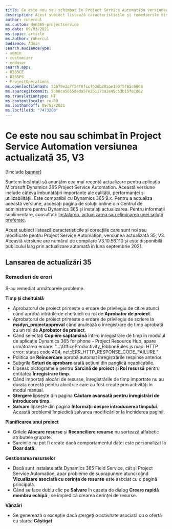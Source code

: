 ```yaml
---
title: Ce este nou sau schimbat în Project Service Automation versiunea actualizată 35, V3
description: Acest subiect listează caracteristicile și remedierile disponibile în Actualizarea Microsoft Dynamics 365 Project Service Automation, versiunea 35, V3.
author: ruhercul
ms.custom: dyn365-projectservice
ms.date: 09/03/2021
ms.topic: article
ms.author: ruhercul
audience: Admin
search.audienceType:
- admin
- customizer
- enduser
search.app:
- D365CE
- D365PS
- ProjectOperations
ms.openlocfilehash: 53670e2c7f54f8fccf636b2855e190f5f85c6068
ms.sourcegitcommit: 5bb8ca5055deda57e2b1173a2e45c53b15f61d62
ms.translationtype: HT
ms.contentlocale: ro-RO
ms.lasthandoff: 09/03/2021
ms.locfileid: "7473280"
---
```

# <a name="whats-new-or-changed-in-project-service-automation-update-release-35-v3"></a>Ce este nou sau schimbat în Project Service Automation versiunea actualizată 35, V3

[!include [banner](../includes/psa-now-project-operations.md)]

Suntem încântați să anunțăm cea mai recentă actualizare pentru aplicația Microsoft Dynamics 365 Project Service Automation. Această versiune include câteva îmbunătățiri importante ale calității, performanței și utilizabilității. Este compatibil cu Dynamics 365 9.x. Pentru a actualiza această versiune, accesați pagina de soluții online din Centrul de administrare pentru Dynamics 365 și instalați actualizarea. Pentru informații suplimentare, consultați: [Instalarea, actualizarea sau eliminarea unei soluții preferate](/power-platform/admin/install-remove-preferred-solution).

Acest subiect listează caracteristicile și corecțiile care sunt noi sau modificate pentru Project Service Automation, versiunea actualizată 35, V3. Această versiune are numărul de compilare V3.10.56.110 și este disponibilă publicului larg prin actualizare automată în luna septembrie 2021.

## <a name="update-release-35"></a>Lansarea de actualizări 35

### <a name="bug-fixes"></a>Remedieri de erori

S-au remediat următoarele probleme.

**Timp și cheltuială**

- Aprobatorul de proiect primește o eroare de privilegiu de citire atunci când aprobă intrările de cheltuieli cu rol de **Aprobator de proiect**.
- Aprobatorul de proiect primește o eroare de privilegiu de scriere la **msdyn_projectapproval** când anulează o înregistrare de timp aprobată cu un rol de **Aprobator de proiect**.
- Când selectați **Copiere săptămână** într-o înregistrare de timp în modulul de aplicație Dynamics 365 for phone - Project Resource Hub, apare următoarea eroare: "...\OfficeProductivity_RibbonRules.js.map: HTTP error: status code 404, net::ERR_HTTP_RESPONSE_CODE_FAILURE."
- Politica de **Reîncercare** aprobă automat înregistrările respinse anterior.
- Subgrila **Seturi de aprobare** arată acțiuni din panglică neaplicabile.
- Lipsesc pictogramele pentru **Sarcină de proiect** și **Rol resursă** pentru entitatea **Înregistrare timp**.
- Când importați alocări de resurse, înregistrările de timp importate nu au durata corectă pentru alocările care au fost create prin activități în modul manual.
- **Ștergere** lipsește din pagina **Căutare avansată pentru înregistrări de introducere timp**.
- **Salvare** lipsește din pagina **Informații despre introducerea timpului**. Această problemă împiedică salvarea modificărilor la închiderea paginii.

**Planificarea unui proiect**

- Grilele **Alocare resurse** și **Reconciliere resurse** nu sortează alfabetic atributele grupate.
- Sarcinile nu pot fi create dacă comportamentul datei este personalizat la **Doar dată**.

**Gestionarea resurselor**

- Dacă sunt instalate atât Dynamics 365 Field Service, cât și Project Service Automation, apar probleme de suprapunere atunci când **Vizualizare asociată cu cerința de resurse** este asociat cu o pagină principală.
- Când se face dublu clic pe **Salvare** în caseta de dialog **Creare rapidă membru echipă** , se împiedică crearea cerinței de resurse.

**Vânzări**

- Se generează o excepție dacă ștergeți o activitate asociată cu o ofertă cu starea **Câștigat**.
